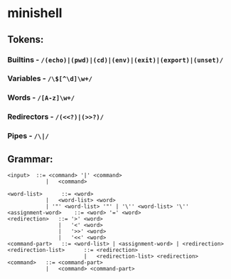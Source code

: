 # minishell

## Tokens:
### Builtins - `/(echo)|(pwd)|(cd)|(env)|(exit)|(export)|(unset)/`
### Variables - `/\$[^\d]\w+/`
### Words - `/[A-z]\w+/`
### Redirectors - `/(<<?)|(>>?)/`
### Pipes - `/\|/`

## Grammar:
```bnf
<input>  ::= <command> '|' <command>
            |   <command>

<word-list>      ::= <word> 
            |   <word-list> <word>
            | '"' <word-list> '"' | '\'' <word-list> '\''
<assignment-word>    ::= <word> '=' <word>
<redirection>   ::= '>' <word>
                |   '<' <word>
                |   '>>' <word>
                |   '<<' <word>
<command-part>   ::= <word-list> | <assignment-word> | <redirection>
<redirection-list>      ::= <redirection>
                        |   <redirection-list> <redirection>
<command>   ::= <command-part>
            |   <command> <command-part>
```